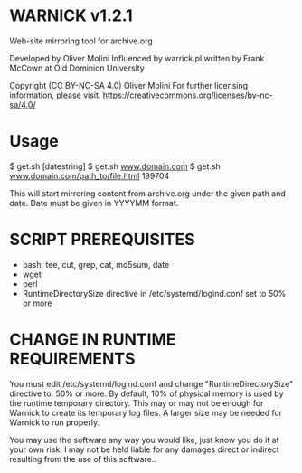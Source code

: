 # WARNICK v1.2.1
Web-site mirroring tool for archive.org

Developed by Oliver Molini
Influenced by warrick.pl written by Frank McCown at Old Dominion University

Copyright (CC BY-NC-SA 4.0) Oliver Molini
For further licensing information, please visit.
https://creativecommons.org/licenses/by-nc-sa/4.0/

# Usage
$ get.sh <url> [datestring]
$ get.sh www.domain.com
$ get.sh www.domain.com/path_to/file.html 199704

This will start mirroring content from archive.org under the given path and date.
Date must be given in YYYYMM format.

# SCRIPT PREREQUISITES
- bash, tee, cut, grep, cat, md5sum, date
- wget
- perl
- RuntimeDirectorySize directive in /etc/systemd/logind.conf set to 50% or more

# CHANGE IN RUNTIME REQUIREMENTS
You must edit /etc/systemd/logind.conf and change "RuntimeDirectorySize" directive to.
50% or more. By default, 10% of physical memory is used by the runtime temporary directory.
This may or may not be enough for Warnick to create its temporary log files.
A larger size may be needed for Warnick to run properly.

You may use the software any way you would like, just know you do it at your own risk. I may not be held liable for any damages direct or indirect resulting from the use of this software..
